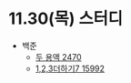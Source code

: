 # 11.30(목) 스터디

- 백준
  - [두 용액 2470](https://www.acmicpc.net/problem/2470)
  - [1,2,3더하기7 15992](https://www.acmicpc.net/problem/15992)
